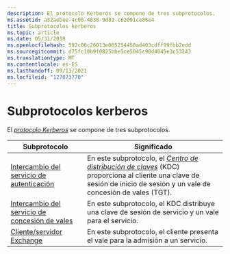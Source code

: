 ```yaml
---
description: El protocolo Kerberos se compone de tres subprotocolos.
ms.assetid: a32aebee-4c08-4838-9d81-c62091ce86e4
title: Subprotocolos kerberos
ms.topic: article
ms.date: 05/31/2018
ms.openlocfilehash: 592c06c26013e065254458ad403cdff99fbb2edd
ms.sourcegitcommit: d75fc10b9f0825bbe5ce5045c90d4045e3c53243
ms.translationtype: MT
ms.contentlocale: es-ES
ms.lasthandoff: 09/13/2021
ms.locfileid: "127073770"
---
```

# <a name="kerberos-subprotocols"></a>Subprotocolos kerberos

El [*protocolo Kerberos*](../secgloss/k-gly.md) se compone de tres subprotocolos.



| Subprotocolo                                                                         | Significado                                                                                                                                                                                                                                                                                                            |
|-------------------------------------------------------------------------------------|--------------------------------------------------------------------------------------------------------------------------------------------------------------------------------------------------------------------------------------------------------------------------------------------------------------------|
| [Intercambio del servicio de autenticación](authentication-service-exchange.md)<br/>   | En este subprotocolo, el [*Centro de distribución de claves*](../secgloss/k-gly.md) (KDC) proporciona [](../secgloss/s-gly.md) al cliente una clave de sesión de inicio de sesión y un vale de concesión de vales (TGT).<br/> |
| [Intercambio del servicio de concesión de vales](ticket-granting-service-exchange.md)<br/> | En este subprotocolo, el KDC distribuye una clave de sesión de servicio y un vale para el servicio.<br/>                                                                                                                                                                                                            |
| [Cliente/servidor Exchange](client-server-exchange.md)<br/>                     | En este subprotocolo, el cliente presenta el vale para la admisión a un servicio.<br/>                                                                                                                                                                                                                         |



 

 

 
